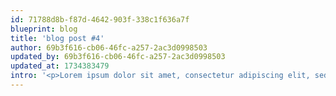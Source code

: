 ```yaml
---
id: 71788d8b-f87d-4642-903f-338c1f636a7f
blueprint: blog
title: 'blog post #4'
author: 69b3f616-cb06-46fc-a257-2ac3d0998503
updated_by: 69b3f616-cb06-46fc-a257-2ac3d0998503
updated_at: 1734383479
intro: '<p>Lorem ipsum dolor sit amet, consectetur adipiscing elit, sed do eiusmod tempor incididunt ut labore et dolore magna aliqua. Ut enim ad minim veniam, quis nostrud exercitation ullamco laboris nisi ut aliquip ex ea commodo consequat. Duis aute irure dolor in reprehenderit in voluptate velit esse cillum dolore eu fugiat nulla pariatur. Excepteur sint occaecat cupidatat non proident, sunt in culpa qui officia deserunt mollit anim id est laborum.</p>'
---
```

